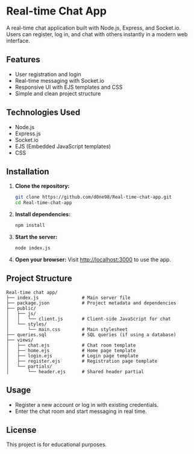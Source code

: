 # Real-time Chat App

A real-time chat application built with Node.js, Express, and Socket.io. Users can register, log in, and chat with others instantly in a modern web interface.

## Features
- User registration and login
- Real-time messaging with Socket.io
- Responsive UI with EJS templates and CSS
- Simple and clean project structure

## Technologies Used
- Node.js
- Express.js
- Socket.io
- EJS (Embedded JavaScript templates)
- CSS

## Installation

1. **Clone the repository:**
   ```bash
   git clone https://github.com/d0ne98/Real-time-chat-app.git
   cd Real-time-chat-app
   ```

2. **Install dependencies:**
   ```bash
   npm install
   ```

3. **Start the server:**
   ```bash
   node index.js
   ```

4. **Open your browser:**
   Visit [http://localhost:3000](http://localhost:3000) to use the app.

## Project Structure
```
Real-time chat app/
├── index.js                # Main server file
├── package.json            # Project metadata and dependencies
├── public/
│   ├── js/
│   │   └── client.js       # Client-side JavaScript for chat
│   └── styles/
│       └── main.css        # Main stylesheet
├── queries.sql             # SQL queries (if using a database)
├── views/
│   ├── chat.ejs            # Chat room template
│   ├── home.ejs            # Home page template
│   ├── login.ejs           # Login page template
│   ├── register.ejs        # Registration page template
│   └── partials/
│       └── header.ejs      # Shared header partial
```

## Usage
- Register a new account or log in with existing credentials.
- Enter the chat room and start messaging in real time.

## License
This project is for educational purposes. 
